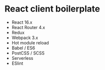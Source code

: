 # React client boilerplate

- React 16.x
- React Router 4.x
- Redux
- Webpack 3.x
- Hot module reload
- Babel / ES6
- PostCSS / SCSS
- Serverless
- ESlint
